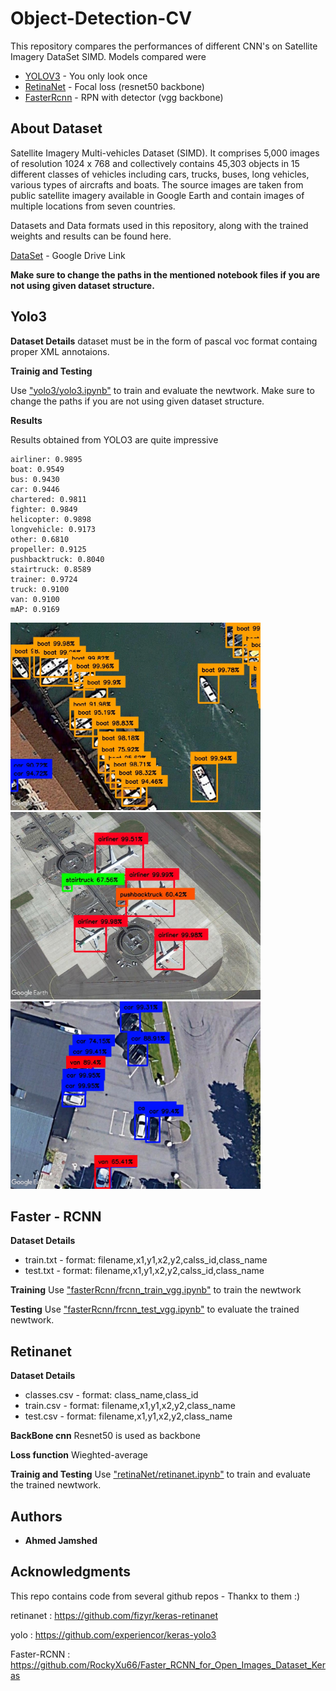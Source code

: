 # Object-Detection-CV

This repository compares the performances of different CNN's on Satellite Imagery DataSet SIMD. Models compared were

* [YOLOV3](https://github.com/experiencor/keras-yolo3) - You only look once
* [RetinaNet](https://github.com/fizyr/keras-retinanet) - Focal loss (resnet50 backbone)
* [FasterRcnn](https://github.com/RockyXu66/Faster_RCNN_for_Open_Images_Dataset_Keras) - RPN with detector (vgg backbone)



## About Dataset

Satellite Imagery Multi-vehicles Dataset (SIMD). It comprises 5,000 images of resolution 1024 x 768 and collectively contains 45,303 objects in 15 different classes of vehicles including cars, trucks, buses, long vehicles, various types of aircrafts and boats. The source images are taken from public satellite imagery available in Google Earth and contain images of multiple locations from seven countries.

Datasets and Data formats used in this repository, along with the trained weights and results can be found here.

[DataSet](https://drive.google.com/drive/folders/1q64pmfB2CuSUYRcdwuGXE8zuH0YRMQpZ?usp=sharing) - Google Drive Link

**Make sure to change the paths in the mentioned notebook files if you are not using given dataset structure.**

## Yolo3

**Dataset Details**
dataset must be in the form of pascal voc format containg proper XML annotaions.

**Trainig and Testing**

Use ["yolo3/yolo3.ipynb"](https://github.com/ahmedjamshed/Object-Detection-CV/blob/master/yolo3/yolo3.ipynb) to train and evaluate the newtwork. Make sure to change the paths if you are not using given dataset structure.

**Results**

Results obtained from YOLO3 are quite impressive

```
airliner: 0.9895
boat: 0.9549
bus: 0.9430
car: 0.9446
chartered: 0.9811
fighter: 0.9849
helicopter: 0.9898
longvehicle: 0.9173
other: 0.6810
propeller: 0.9125
pushbacktruck: 0.8040
stairtruck: 0.8589
trainer: 0.9724
truck: 0.9100
van: 0.9100
mAP: 0.9169
```

<img src = "https://github.com/ahmedjamshed/Object-Detection-CV/blob/master/yolo3/results/1020.jpg" width ="400" /> <img src = "https://github.com/ahmedjamshed/Object-Detection-CV/blob/master/yolo3/results/0025.jpg" width ="400" />
<img src = "https://github.com/ahmedjamshed/Object-Detection-CV/blob/master/yolo3/results/4954.jpg" width ="400" />

## Faster - RCNN

**Dataset Details**
* train.txt - format: filename,x1,y1,x2,y2,calss_id,class_name
* test.txt - format: filename,x1,y1,x2,y2,calss_id,class_name

**Training**
Use  ["fasterRcnn/frcnn_train_vgg.ipynb"](https://github.com/ahmedjamshed/Object-Detection-CV/blob/master/fasterRcnn/frcnn_train_vgg.ipynb) to train the newtwork 

**Testing**
Use  ["fasterRcnn/frcnn_test_vgg.ipynb"](https://github.com/ahmedjamshed/Object-Detection-CV/blob/master/fasterRcnn/frcnn_test_vgg.ipynb) to evaluate the trained newtwork.


## Retinanet


**Dataset Details**
* classes.csv - format: class_name,class_id
* train.csv - format: filename,x1,y1,x2,y2,class_name
* test.csv - format: filename,x1,y1,x2,y2,class_name

**BackBone cnn**
Resnet50 is used as backbone

**Loss function**
Wieghted-average

**Trainig and Testing**
Use  ["retinaNet/retinanet.ipynb"](https://github.com/ahmedjamshed/Object-Detection-CV/blob/master/retinaNet/retinanet.ipynb) to train and evaluate the trained newtwork.


## Authors

* **Ahmed Jamshed**

## Acknowledgments

This repo contains code from several github repos - Thankx to them :)

retinanet : https://github.com/fizyr/keras-retinanet

yolo : https://github.com/experiencor/keras-yolo3

Faster-RCNN : https://github.com/RockyXu66/Faster_RCNN_for_Open_Images_Dataset_Keras
